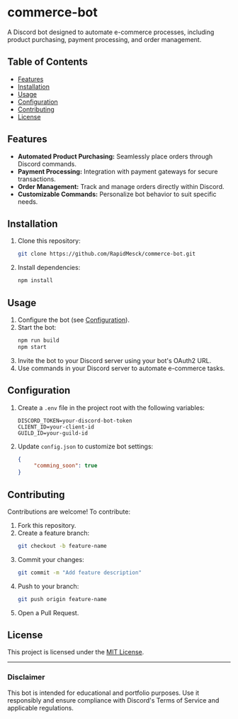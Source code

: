 # commerce-bot
 A Discord bot designed to automate e-commerce processes, including product purchasing, payment processing, and order management.

## Table of Contents

- [Features](#features)
- [Installation](#installation)
- [Usage](#usage)
- [Configuration](#configuration)
- [Contributing](#contributing)
- [License](#license)

## Features

- **Automated Product Purchasing:** Seamlessly place orders through Discord commands.
- **Payment Processing:** Integration with payment gateways for secure transactions.
- **Order Management:** Track and manage orders directly within Discord.
- **Customizable Commands:** Personalize bot behavior to suit specific needs.

## Installation

1. Clone this repository:
   ```bash
   git clone https://github.com/RapidMesck/commerce-bot.git
   ```
2. Install dependencies:
   ```bash
   npm install
   ```

## Usage

1. Configure the bot (see [Configuration](#configuration)).
2. Start the bot:
   ```bash
   npm run build
   npm start
   ```
3. Invite the bot to your Discord server using your bot's OAuth2 URL.
4. Use commands in your Discord server to automate e-commerce tasks.

## Configuration

1. Create a `.env` file in the project root with the following variables:
   ```env
   DISCORD_TOKEN=your-discord-bot-token
   CLIENT_ID=your-client-id
   GUILD_ID=your-guild-id
   ```
2. Update `config.json` to customize bot settings:
   ```json
   {
        "comming_soon": true
   }
   ```

## Contributing

Contributions are welcome! To contribute:

1. Fork this repository.
2. Create a feature branch:
   ```bash
   git checkout -b feature-name
   ```
3. Commit your changes:
   ```bash
   git commit -m "Add feature description"
   ```
4. Push to your branch:
   ```bash
   git push origin feature-name
   ```
5. Open a Pull Request.

## License

This project is licensed under the [MIT License](LICENSE).

---

### Disclaimer

This bot is intended for educational and portfolio purposes. Use it responsibly and ensure compliance with Discord's Terms of Service and applicable regulations.
